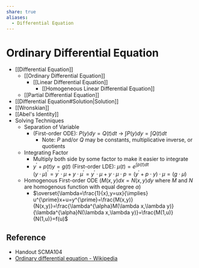 ```yaml
---
share: true
aliases:
  - Differential Equation
---
```


# Ordinary Differential Equation

- [[Differential Equation]]
	- [[Ordinary Differential Equation]]
		- [[Linear Differential Equation]]
			- [[Homogeneous Linear Differential Equation]]
	- [[Partial Differential Equation]]
- [[Differential Equation#Solution|Solution]]
- [[Wronskian]]
- [[Abel's Identity]]
- Solving Techniques
	- Separation of Variable
		- (First-order ODE): $P(y)dy=Q(t)dt$ → $\int P(y)dy = \int Q(t)dt$
			- Note: $P$ and/or $Q$ may be constants, multiplicative inverse, or quotients
	- Integrating Factor
		- Multiply both side by some factor to make it easier to integrate
		- $y^{\prime}+p(t)y=g(t)$ (First-order LDE): $\mu(t)=e^{\int p(t) dt}$  
		  $(y\cdot\mu)^{\prime}=y^{\prime}\cdot\mu+y\cdot\mu^{\prime}=y^{\prime}\cdot\mu+y\cdot\mu\cdot p=(y^{\prime}+p\cdot y)\cdot \mu=(g\cdot\mu)$
	- Homogenous First-order ODE ($M(x,y)dx=N(x,y)dy$ where $M$ and $N$ are homogenous function with equal degree $\alpha$)
		- $\overset{\lambda=\frac{1}{x},y=ux}{\implies} u^{\prime}x+u=y^{\prime}=\frac{M(x,y)}{N(x,y)}=\frac{\lambda^{\alpha}M(\lambda x,\lambda y)}{\lambda^{\alpha}N(\lambda x,\lambda y)}=\frac{M(1,u)}{N(1,u)}=f(u)$

## Reference

- Handout SCMA104
- [Ordinary differential equation - Wikipedia](https://en.wikipedia.org/wiki/Ordinary_differential_equation#Summary_of_exact_solutions)

